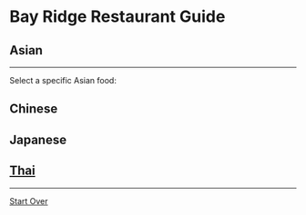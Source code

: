 # Bay Ridge Restaurant Guide
## Asian
---
Select a specific Asian food:
## Chinese
## Japanese
## [Thai](thai.md)
---
[Start Over](../home.md)
